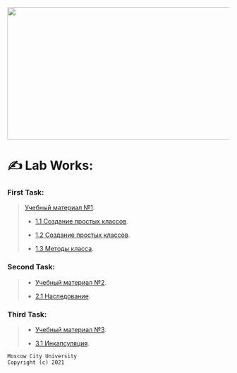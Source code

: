 <div align="center">
  <img src="https://media.tenor.com/2nKSTDDekOgAAAAC/coding-kira.gif" width="600" height="300"/>
</div>

# ✍ Lab Works:

### First Task:
> [Учебный материал №1](/LectionT.ipynb).
>
> * [1.1 Создание простых классов](/Task_1_1_1.ipynb).
>
> * [1.2 Создание простых классов](/Task_1_2_1.ipynb).
>
> * [1.3 Методы класса](/Task_1_3.ipynb).


### Second Task:
> * [Учебный материал №2](/Lection_2sm.ipynb).
>
> * [2.1 Наследование](/Task_2_1.ipynb).


### Third Task:
> * [Учебный материал №3](/Lection_3sm.ipynb).
>
> * [3.1 Инкапсуляция](/Task_3_1.ipynb).

```
Moscow City University
Copyright (c) 2021
```

